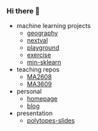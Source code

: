 ### Hi there 👋

- machine learning projects
  - [geography](https://github.com/xiaochuany/geography)
  - [nextval](https://github.com/xiaochuany/nextval)
  - [playground](https://github.com/xiaochuany/playground)
  - [exercise](https://github.com/xiaochuany/exercise)
  - [min-sklearn](https://github.com/xiaochuany/min-sklearn)
- teaching repos
  - [MA2608](https://github.com/xiaochuany/MA2608)
  - [MA3609](https://github.com/xiaochuany/MA3609)
- personal
  - [homepage](https://github.com/xiaochuany/omega)
  - [blog](https://github.com/xiaochuany/1principle)
- presentation
  - [polytopes-slides](https://github.com/xiaochuany/polytopes-slides)
  
<!--
**xiaochuany/xiaochuany** is a ✨ _special_ ✨ repository because its `README.md` (this file) appears on your GitHub profile.

Here are some ideas to get you started:

- 🔭 I’m currently working on ...
- 🌱 I’m currently learning ...
- 👯 I’m looking to collaborate on ...
- 🤔 I’m looking for help with ...
- 💬 Ask me about ...
- 📫 How to reach me: ...
- 😄 Pronouns: ...
- ⚡ Fun fact: ...
-->
